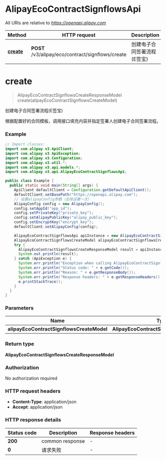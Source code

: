 # AlipayEcoContractSignflowsApi

All URIs are relative to *https://openapi.alipay.com*

| Method | HTTP request | Description |
|------------- | ------------- | -------------|
| [**create**](AlipayEcoContractSignflowsApi.md#create) | **POST** /v3/alipay/eco/contract/signflows/create | 创建电子合同签署流程(E签宝) |


<a name="create"></a>
# **create**
> AlipayEcoContractSignflowsCreateResponseModel create(alipayEcoContractSignflowsCreateModel)

创建电子合同签署流程(E签宝)

根据配置好的合同模板，调用接口填充内容并指定签署人创建电子合同签署流程。

### Example
```java
// Import classes:
import com.alipay.v3.ApiClient;
import com.alipay.v3.ApiException;
import com.alipay.v3.Configuration;
import com.alipay.v3.util.*;
import com.alipay.v3.api.models.*;
import com.alipay.v3.api.AlipayEcoContractSignflowsApi;

public class Example {
  public static void main(String[] args) {
    ApiClient defaultClient = Configuration.getDefaultApiClient();
    defaultClient.setBasePath("https://openapi.alipay.com");
    // 设置alipayConfig参数（全局设置一次）
    AlipayConfig config = new AlipayConfig();
    config.setAppId("app_id");
    config.setPrivateKey("private_key");
    config.setAlipayPublicKey("alipay_public_key");
    config.setEncryptKey("encrypt_key");
    defaultClient.setAlipayConfig(config);

    AlipayEcoContractSignflowsApi apiInstance = new AlipayEcoContractSignflowsApi(defaultClient);
    AlipayEcoContractSignflowsCreateModel alipayEcoContractSignflowsCreateModel = new AlipayEcoContractSignflowsCreateModel(); // AlipayEcoContractSignflowsCreateModel | 
    try {
      AlipayEcoContractSignflowsCreateResponseModel result = apiInstance.create(alipayEcoContractSignflowsCreateModel);
      System.out.println(result);
    } catch (ApiException e) {
      System.err.println("Exception when calling AlipayEcoContractSignflowsApi#create");
      System.err.println("Status code: " + e.getCode());
      System.err.println("Reason: " + e.getResponseBody());
      System.err.println("Response headers: " + e.getResponseHeaders());
      e.printStackTrace();
    }
  }
}
```

### Parameters

| Name | Type | Description  | Notes |
|------------- | ------------- | ------------- | -------------|
| **alipayEcoContractSignflowsCreateModel** | **AlipayEcoContractSignflowsCreateModel**|  | [optional] |

### Return type

**AlipayEcoContractSignflowsCreateResponseModel**

### Authorization

No authorization required

### HTTP request headers

 - **Content-Type**: application/json
 - **Accept**: application/json

### HTTP response details
| Status code | Description | Response headers |
|-------------|-------------|------------------|
| **200** | common response |  -  |
| **0** | 请求失败 |  -  |

